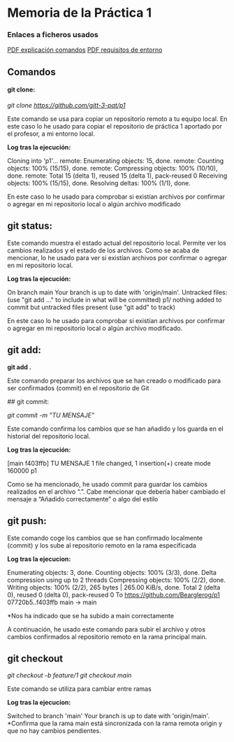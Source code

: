 # Memoria de la Práctica 1

### Enlaces a ficheros usados

[PDF explicación comandos](./git.pdf)
[PDF requisitos de entorno](./entorno.pdf)

## Comandos

#### git clone:

_git clone https://github.com/gitt-3-pat/p1_

Este comando se usa para copiar un repositorio remoto a tu equipo local. En este caso lo he usado para copiar el repositorio de práctica 1 aportado por el profesor, a mi entorno local.

**Log tras la ejecución:**

Cloning into 'p1'...
remote: Enumerating objects: 15, done.
remote: Counting objects: 100% (15/15), done.
remote: Compressing objects: 100% (10/10), done.
remote: Total 15 (delta 1), reused 15 (delta 1), pack-reused 0
Receiving objects: 100% (15/15), done.
Resolving deltas: 100% (1/1), done.

En este caso lo he usado para comprobar si existían archivos por confirmar o agregar en mi repositorio local o algún archivo modificado

## git status:

Este comando muestra el estado actual del repositorio local. Permite ver los cambios realizados y el estado de los archivos. Como se acaba de mencionar, lo he usado para ver si existían archivos por confirmar o agregar en mi repositorio local. 

**Log tras la ejecución:**

On branch main
Your branch is up to date with 'origin/main'.
Untracked files:
(use "git add <file>..." to include in what will be committed)
p1/
nothing added to commit but untracked files present (use "git add" to track)

En este caso lo he usado para comprobar si existían archivos por confirmar o agregar en mi repositorio local o algún archivo modificado.

## git add:

**git add .**

Este comando preparar los archivos que se han creado o modificado para ser confirmados (commit) en el repositorio de Git

## git commit:

_git commit -m "TU MENSAJE"_

Este comando confirma los cambios que se han añadido y los guarda en el historial del repositorio local.

**Log tras la ejecución:**

[main f403ffb] TU MENSAJE
 1 file changed, 1 insertion(+)
 create mode 160000 p1

 Como se ha mencionado, he usado commit para guardar los cambios realizados en el archivo “.”. Cabe mencionar que debería haber cambiado el mensaje a “Añadido correctamente” o algo del estilo

## git push:

Este comando coge los cambios que se han confirmado localmente (commit) y los sube al repositorio remoto en la rama especificada

**Log tras la ejecucion:**

Enumerating objects: 3, done.
Counting objects: 100% (3/3), done.
Delta compression using up to 2 threads
Compressing objects: 100% (2/2), done.
Writing objects: 100% (2/2), 265 bytes | 265.00 KiB/s, done.
Total 2 (delta 0), reused 0 (delta 0), pack-reused 0
To https://github.com/Bearglerog/p1
   07720b5..f403ffb  main -> main

*Nos ha indicado que se ha subido a main correctamente

A continuación, he usado este comando para subir el archivo y otros cambios confirmados al repositorio remoto en la rama principal main.

## git checkout 

_git checkout -b feature/1_
_git checkout main_

Este comando se utiliza para cambiar entre ramas

**Log tras la ejecucion:**

Switched to branch 'main'
Your branch is up to date with 'origin/main'.
*Confirma que la rama main está sincronizada con la rama remota origin y que no hay cambios pendientes.

